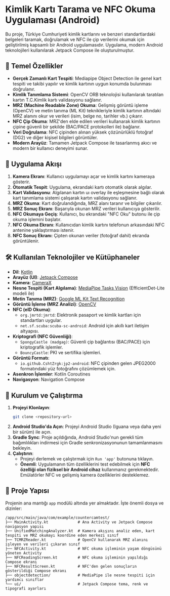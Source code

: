 # Kimlik Kartı Tarama ve NFC Okuma Uygulaması (Android)

Bu proje, Türkiye Cumhuriyeti kimlik kartlarını ve benzeri standartlardaki belgeleri taramak, doğrulamak ve NFC ile çip verilerini okumak için geliştirilmiş kapsamlı bir Android uygulamasıdır. Uygulama, modern Android teknolojileri kullanılarak Jetpack Compose ile oluşturulmuştur.

## 📸 Temel Özellikler

- **Gerçek Zamanlı Kart Tespiti**: Mediapipe Object Detection ile genel kart tespiti ve takibi yapılır ve kimlik kartının uygun konumda bulunması doğrulanır.
- **Kimlik Tanımlama Sistemi**: OpenCV ORB teknolojisi kullanılarak taratılan kartın T.C.Kimlik kartı validasyonu sağlanır.
- **MRZ (Machine Readable Zone) Okuma**: Gelişmiş görüntü işleme (OpenCV) ve metin tanıma (ML Kit) teknikleriyle kimlik kartının altındaki MRZ alanını okur ve verileri (isim, belge no, tarihler vb.) çıkarır.
- **NFC Çip Okuma**: MRZ'den elde edilen verileri kullanarak kimlik kartının çipine güvenli bir şekilde (BAC/PACE protokolleri ile) bağlanır.
- **Veri Doğrulama**: NFC çipinden alınan yüksek çözünürlüklü fotoğraf (DG2) ve diğer kişisel bilgileri görüntüler.
- **Modern Arayüz**: Tamamen Jetpack Compose ile tasarlanmış akıcı ve modern bir kullanıcı deneyimi sunar.

## 🌊 Uygulama Akışı

1.  **Kamera Ekranı**: Kullanıcı uygulamayı açar ve kimlik kartını kameraya gösterir.
2.  **Otomatik Tespit**: Uygulama, ekrandaki kartı otomatik olarak algılar.
3.  **Kart Validasyonu**: Algılanan kartın uı overlay ile eşleşmesine bağlı olarak kart tanımlama sistemi çalışarak kartın validasyonu sağlanır.
4.  **MRZ Okuma**: Kart doğrulandığında, MRZ alanı taranır ve bilgiler çıkarılır.
5.  **MRZ Sonuç Ekranı**: Başarıyla okunan MRZ verileri kullanıcıya gösterilir.
6.  **NFC Okumaya Geçiş**: Kullanıcı, bu ekrandaki "NFC Oku" butonu ile çip okuma işlemini başlatır.
7.  **NFC Okuma Ekranı**: Kullanıcıdan kimlik kartını telefonun arkasındaki NFC antenine yaklaştırması istenir.
8.  **NFC Sonuç Ekranı**: Çipten okunan veriler (fotoğraf dahil) ekranda görüntülenir.

## 🛠️ Kullanılan Teknolojiler ve Kütüphaneler

- **Dil**: [Kotlin](https://kotlinlang.org/)
- **Arayüz (UI)**: [Jetpack Compose](https://developer.android.com/jetpack/compose)
- **Kamera**: [CameraX](https://developer.android.com/training/camerax)
- **Nesne Tespiti (Kart Algılama)**: [MediaPipe Tasks Vision](https://developers.google.com/mediapipe/solutions/vision/object_detector/android) (EfficientDet-Lite modeli ile)
- **Metin Tanıma (MRZ)**: [Google ML Kit Text Recognition](https://developers.google.com/ml-kit/vision/text-recognition)
- **Görüntü İşleme (MRZ Analizi)**: [OpenCV](https://opencv.org/)
- **NFC (eID Okuma)**:
    - `org.jmrtd:jmrtd`: Elektronik pasaport ve kimlik kartları için standartları uygular.
    - `net.sf.scuba:scuba-sc-android`: Android için akıllı kart iletişim altyapısı.
- **Kriptografi (NFC Güvenliği)**:
    - `SpongyCastle (madgag)`: Güvenli çip bağlantısı (BAC/PACE) için kriptografik işlemler.
    - `BouncyCastle`: PKI ve sertifika işlemleri.
- **Görüntü Formatı**:
    - `io.github.CshtZrgk:jp2-android`: NFC çipinden gelen JPEG2000 formatındaki yüz fotoğrafını çözümlemek için.
- **Asenkron İşlemler**: Kotlin Coroutines
- **Navigasyon**: Navigation Compose

## 🚀 Kurulum ve Çalıştırma

1.  **Projeyi Klonlayın**:
    ```bash
    git clone <repository-url>
    ```
2.  **Android Studio'da Açın**: Projeyi Android Studio (Iguana veya daha yeni bir sürüm) ile açın.
3.  **Gradle Sync**: Proje açıldığında, Android Studio'nun gerekli tüm bağımlılıkları indirmesi için Gradle senkronizasyonunun tamamlanmasını bekleyin.
4.  **Çalıştırın**:
    - Projeyi derlemek ve çalıştırmak için `Run 'app'` butonuna tıklayın.
    - **Önemli**: Uygulamanın tüm özelliklerini test edebilmek için **NFC özelliği olan fiziksel bir Android cihaz** kullanmanız gerekmektedir. Emülatörler NFC ve gelişmiş kamera özelliklerini desteklemez.

## 📂 Proje Yapısı

Projenin ana mantığı `app` modülü altında yer almaktadır. İşte önemli dosya ve dizinler:

```
/app/src/main/java/com/example/countercamtest/
├── MainActivity.kt             # Ana Activity ve Jetpack Compose navigasyon yapısı
├── UnifiedMatchingAnalyzer.kt  # Kamera akışını analiz eden, kart tespiti ve MRZ okumayı koordine eden merkezi sınıf
├── TCMRZReader.kt              # OpenCV kullanarak MRZ alanını işleyen ve verileri çıkaran sınıf
├── NFCActivity.kt              # NFC okuma işleminin yaşam döngüsünü yöneten Activity
├── NFCReadingScreen.kt         # NFC okuma işleminin yapıldığı Compose ekranı
├── NFCResultScreen.kt          # NFC'den gelen sonuçların gösterildiği Compose ekranı
├── objectdetection/            # MediaPipe ile nesne tespiti için yardımcı sınıflar
└── ui/                         # Jetpack Compose tema, renk ve tipografi ayarları
```
